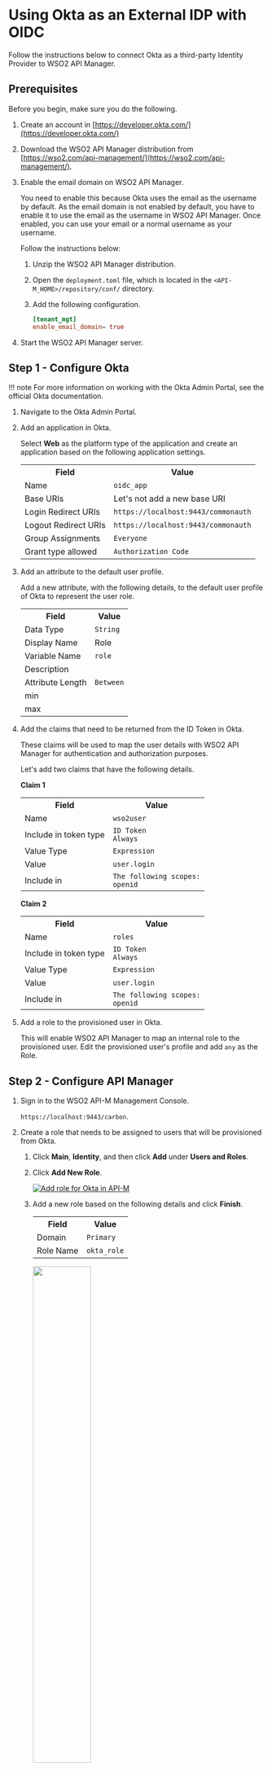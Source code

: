# Using Okta as an External IDP with OIDC

Follow the instructions below to connect Okta as a third-party Identity Provider to WSO2 API Manager.

## Prerequisites

Before you begin, make sure you do the following.

1. Create an account in [https://developer.okta.com/](https://developer.okta.com/)
2. Download the WSO2 API Manager distribution from [https://wso2.com/api-management/](https://wso2.com/api-management/).
3. Enable the email domain on WSO2 API Manager.

     You need to enable this because Okta uses the email as the username by default. As the email domain is not enabled by default, you have to enable it to  use the email as the username in WSO2 API Manager. Once enabled, you can use your email or a normal username as your username.

     Follow the instructions below:

     1. Unzip the WSO2 API Manager distribution.
     2. Open the `deployment.toml` file, which is located in the `<API-M_HOME>/repository/conf/` directory. 
     3. Add the following configuration.

        ```toml
        [tenant_mgt]
        enable_email_domain= true
        ```

4. Start the WSO2 API Manager server.

## Step 1 - Configure Okta

!!! note
    For more information on working with the Okta Admin Portal, see the official Okta documentation.

1. Navigate to the Okta Admin Portal.

2. Add an application in Okta.
   
     Select **Web** as the platform type of the application and create an application based on the following application settings.

    <table>
      <tr>
      <th><b>Field</b></th>
      <th><b>Value</b></th>
      </tr>
      <tr>
      <td>Name</td>
      <td><code>oidc_app</code></td>
      </tr>
      <tr>
      <td>Base URIs</td>
      <td>Let's not add a new base URI</td>
      </tr>
      <tr>
      <td>Login Redirect URIs</td>
      <td><code>https://localhost:9443/commonauth</code></td>
      </tr>
      <tr>
      <td>Logout Redirect URIs</td>
      <td><code>https://localhost:9443/commonauth</code></td>
      </tr>
      <tr>
      <td>Group Assignments</td>
      <td><code>Everyone</code></td>
      </tr>
      <tr>
      <td>Grant type allowed</td>
      <td><code>Authorization Code</code></td>
      </tr>
    </table>

3. Add an attribute to the default user profile.

     Add a new attribute, with the following details, to the default user profile of Okta to represent the user role.

    <table>
      <tr>
      <th><b>Field</b></th>
      <th><b>Value</b></th>
      </tr>
      <tr>
      <td>Data Type</td>
      <td><code>String</code></td>
      </tr>
      <tr>
      <td>Display Name</td>
      <td>Role</td>
      </tr>
      <tr>
      <td>Variable Name</td>
      <td><code>role</code></td>
      </tr>
      <tr>
      <td>Description</td>
      <td></td>
      </tr>
      <tr>
      <td>Attribute Length</td>
      <td><code>Between</code></td>
      </tr>
      <tr>
      <td>min</td>
      <td></td>
      </tr>
      <tr>
      <td>max</td>
      <td></td>
      </tr>
    </table>

4. Add the claims that need to be returned from the ID Token in Okta. 

     These claims will be used to map the user details with WSO2 API Manager for authentication and authorization purposes.

     Let's add two claims that have the following details.

     **Claim 1**

     <table>
      <tr>
      <th><b>Field</b></th>
      <th><b>Value</b></th>
      </tr>
      <tr>
      <td>Name</td>
      <td><code>wso2user</code></td>
      </tr>
      <tr>
      <td>Include in token type</td>
      <td>
      <code>ID Token</code></br>
      <code>Always</code>
      </td>
      </tr>
      <tr>
      <td>Value Type</td>
      <td><code>Expression</code></td>
      </tr>
      <tr>
      <td>Value</td>
      <td><code>user.login</code></td>
      </tr>
      <tr>
      <td>Include in</td>
      <td><code>The following scopes:</code></br><code>openid</code></td>
      </tr>
    </table>

    **Claim 2**

     <table>
      <tr>
      <th><b>Field</b></th>
      <th><b>Value</b></th>
      </tr>
      <tr>
      <td>Name</td>
      <td><code>roles</code></td>
      </tr>
      <tr>
      <td>Include in token type</td>
      <td>
      <code>ID Token</code></br>
      <code>Always</code>
      </td>
      </tr>
      <tr>
      <td>Value Type</td>
      <td><code>Expression</code></td>
      </tr>
      <tr>
      <td>Value</td>
      <td><code>user.login</code></td>
      </tr>
      <tr>
      <td>Include in</td>
      <td><code>The following scopes:</code></br><code>openid</code></td>
      </tr>
    </table>

5. Add a role to the provisioned user in Okta.

     This will enable WSO2 API Manager to map an internal role to the provisioned user. Edit the provisioned user's profile and add `any` as the Role.

## Step 2 - Configure API Manager

1. Sign in to the WSO2 API-M Management Console.

     `https://localhost:9443/carbon`.

2. Create a role that needs to be assigned to users that will be provisioned from Okta. 

    1. Click **Main**, **Identity**, and then click **Add** under **Users and Roles**.
    
    2. Click **Add New Role**.

         [![Add role for Okta in API-M]({{base_path}}/assets/img/learn/okta-apim-add-role.png)]({{base_path}}/assets/img/learn/okta-apim-add-role.png)
   
    3.  Add a new role based on the following details and click **Finish**.

         <table>
         <tr>
         <th><b>Field</b></th>
         <th><b>Value</b></th>
         </tr>
         <tr>
         <td>Domain</td>
         <td><code>Primary</code></td>
         </tr>
         <tr>
         <td>Role Name</td>
         <td><code>okta_role</code></td>
         </tr>
         </table>
         
         <a href="{{base_path}}/assets/img/learn/okta-apim-add-role-name.png"><img src="{{base_path}}/assets/img/learn/okta-apim-add-role-name.png" width="50%"/></a>

3. Add scope mapping via the WSO2 API Manager Admin Portal.

    1. Sign in to the WSO2 API Manager Admin Portal.
    
         `https://localhost:9443/admin`
         
    2. Click **Settings** and then click **Scope Assignments**.

         [![Scope Assignments menu]({{base_path}}/assets/img/learn/scope-assignment-menu.png){:style="width:28%"}]({{base_path}}/assets/img/learn/scope-assignment-menu.png) 

    3. Click **Add Scope Mappings**.
     
         [![Okta API-M role permission mapping]({{base_path}}/assets/img/learn/okta-apim-role-pemission-mapping-admin-ui.png)]({{base_path}}/assets/img/learn/okta-apim-role-pemission-mapping-admin-ui.png) 
    
    4. Enter `okta_role` as the role name and click **Next**.

         [![Edit Okta API-M role permission mapping]({{base_path}}/assets/img/learn/okta-apim-role-permission-mapping-admin-ui-edit1.png)]({{base_path}}/assets/img/learn/okta-apim-role-permission-mapping-admin-ui-edit1.png) 

    5. Go to **Select permissions**, click  **Custom permissions**, and start assigning the permissions as shown below. 
    
         These permissions will allow a user having the `okta_role` to log in to the Publisher and the Developer Portal.

         <table>
         <tr>
         <th><b>Hiererchy</b></th>
         <th><b>Permissions</b></th>
         </tr>
         <tr>
         <td><b>admin</b></td>
         <td>
         <ul>
         <li>
         Retrieve and publish Monetization related usage records</br>
         <code>apim:monetization_usage_publish</code>
         </li>
         </ul>
         </td>
         </tr>
         <tr>
         <td><b>publisher</b></td>
         <td>
         <ul>
         <li>
         Manage all API related operations</br>
         <code>apim:api_manage</code>
         </li>
         <li>
         View common operation policies</br>
         <code>apim:common_operation_policy_view</code>
         </li>
         <li>
         Manage all Subscription related operations</br>
         <code>apim:subscription_manage</code></code>
         </li>
         <li>
         View, Retrieve API list</br>
         <code>apim:api_list_view</code>
         </li>
         <li>
         Add, Update and Delete common operation policies</br>
         <code>apim:common_operation_policy_manage</code>
         </li>
         <li>
         Create threat protection policies</br>
         <code>apim:threat_protection_policy_create</code>
         </li>
         <li>
         Update and delete mediation policies</br>
         <code>apim:mediation_policy_manage</code>
         </li>
         <li>
         Update and delete backend endpoint certificates</br>
         <code>apim:ep_certificates_update</code>
         </li>
         <li>
         View backend endpoint certificates</br>
         <code>apim:ep_certificates_view</code>
         </li>
         <li>
         Publish API</br>
         <code>apim:api_publish</code>
         </li>
         <li>
         Update and delete client certificates</br>
         <code>apim:client_certificates_update</code>
         </li>
         <li>
         View, Retrieve API definition</br>
         <code>apim:api_definition_view</code>
         </li>
         <li>
         Generate Internal Key</br>
         <code>apim:api_generate_key</code>
         </li>
         <li>
         View API</br>
         <code>apim:api_view</code>
         </li>
         <li>
         Create mediation policies</br>
         <code>apim:mediation_policy_create</code>
         </li>
         <li>
         Get/ subscribe/ configure publisher alerts</br>
         <code>apim:pub_alert_manage</code>
         </li>
         <li>
         Create, update and delete API documents</br>
         <code>apim:document_manage</code>
         </li>
         <li>
         View, create, update and remove endpoint certificates</br>
         <code>apim:ep_certificates_manage</code>
         </li>
         <li>
         Read permission to comments</br>
         <code>apim:comment_view</code></code>
         </li>
         <li>
         Write permission to comments</br>
         <code>apim:comment_write</code>
         </li>
         <li>
         View, update and delete throttling policies</br>
         <code>apim:tier_manage</code>
         </li>
         <li>
         Read and Write comments</br>
         <code>apim:comment_manage</code>
         </li>
         <li>
         View throttling policies</br>
         <code>apim:tier_view</code>
         </li>
         <li>
         Create API documents</br>
         <code>apim:document_create</code>
         </li>
         <li>
         Update and delete threat protection policies</br>
         <code>apim:threat_protection_policy_manage</code>
         </li>
         <li>
         View Subscription</br>
         <code>apim:subscription_view</code>
         </li>
         <li>
         Create API</br>
         <code>apim:api_create</code>
         </li>
         <li>
         Add client certificates</br>
         <code>apim:client_certificates_add</code>
         </li>
         <li>
         Delete API</br>
         <code>apim:api_delete</code>
         </li>
         <li>
         View client certificates</br>
         <code>apim:client_certificates_view</code>
         </li>
         <li>
         Retrieve store settings</br>
         <code>apim:publisher_settings</code>
         </li>
         <li>
         Block Subscription</br>
         <code>apim:subscription_block</code>
         </li>
         <li>
         View mediation policies</br>
         <code>apim:mediation_policy_view</code>
         </li>
         <li>
         View, create, update and remove client certificates</br>
         <code>apim:client_certificates_manage</code>
         </li>
         <li>
         Add backend endpoint certificates</br>
         <code>apim:ep_certificates_add</code>
         </li>
         <li>
         View, create, update and remove API specific mediation policies</br>
         <code>apim:api_mediation_policy_manage</code>
         </li>
         </ul>
         </td>
         </tr>
         <tr>
         <td><b>devportal</b></td>
         <td>
         <ul>
         <li>
         Retrieve, Manage and Import, Export applications</br>
         <code>apim:app_manage</code>
         </li>
         <li>
         Retrieve Developer Portal settings</br>
         <code>apim:store_settings</code>
         </li>
         <li>
         Retrieve, subscribe and configure Developer Portal alert types</br>
         <code>apim:sub_alert_manage</code>
         </li>
         <li>
         Generate API Keys</br>
         <code>apim:api_key</code>
         </li>
         <li>
         Retrieve, Manage subscriptions</br>
         <code>apim:sub_manage</code>
         </li>
         <li>
         Subscribe API</br>
         <code>apim:subscribe</code>
         </li>
         </ul>
         </td>
         </tr>
         </table>

        [![Okta API-M role permission mapping]({{base_path}}/assets/img/learn/okta-apim-role-permission-mapping-admin-ui-edit2.png)]({{base_path}}/assets/img/learn/okta-apim-role-permission-mapping-admin-ui-edit2.png)

    6. Click **Save** to save your changes.

4. Add an Identity Provider.

     1. Sign in to the WSO2 API-M Management Console.
     
         `https://localhost:9443/carbon`. 
     
     2. Click **Main** and then click **Add** under  **Identity Providers**. 
     
     3. Enter the Identity Provider's Name.  

         [![Add an IDP for Okta SAML]({{base_path}}/assets/img/learn/okta-saml-add-idp.png)]({{base_path}}/assets/img/learn/okta-saml-add-idp.png) 

     4. Expand **Federated Authenticators** -> **OAuth2/OpenID Connect Configuration** and add the following details.
        
        [![API-M IDP OIDC details]({{base_path}}/assets/img/learn/okta-apim-idp-odic-details.png)]({{base_path}}/assets/img/learn/okta-apim-idp-odic-details.png)

        <table>
        <colgroup>
            <col />
            <col />
            <col />
        </colgroup>
        <tbody>
            <tr>
                <th colspan="2"><b>Field</b></th>
                <th><b>Sample value</b></th>
            </tr>
            <tr>
                <td colspan="2">Enable OAuth2/OpenIDConnect</td>
                <td>True</td>
            </tr>
            <tr>
                <td colspan="2">Client ID</td>
                <td>You can find this value from the Okta application that you created.</td>
            </tr>
            <tr>
                <td colspan="2">Client Secret</td>
                <td>You can find this value from the Okta application that you created.</td>
            </tr>
            <tr>
                <td colspan="2">Authorization Endpoint URL</td>
                <td><code>https://your_okta_url/oauth2/default/v1/authorize</code></td>
            </tr>
            <tr>
                <td colspan="2">Token Endpoint URL</td>
                <td colspan="1"><code>https://your_okta_url/oauth2/default/v1/token</code></td>
            </tr>
            <tr>
                <td colspan="2">Callback URL</td>
                <td>
                    <code>https://localhost:9443/commonauth</code>
                </td>
            </tr>
            <tr>
                <td colspan="2">Userinfo Endpoint URL</td>
                <td colspan="1">
                    <code>https://your_okta_url/oauth2/default/v1/userinfo</code>
                </td>
            </tr>
            <tr>
                <td colspan="2">Logout Endpoint URL</td>
                <td colspan="1">
                    <code>https://your_okta_url/oauth2/default/v1/logout</<code>code>
                </td>
            </tr>
            <tr>
                <td colspan="2">Additional Query Parameters</td>
                <td colspan="1">
                    <code>scope=openid profile</code>
                </td>
            </tr>
        </tbody>
        </table>

     5. Expand **Claim Configuration** -> **Basic Claim Configuration**. 
     
         Add the claim configurations as shown in the image below.
         
         [![Okta API-M IDP claims details]({{base_path}}/assets/img/learn/okta-apim-idp-claims-details.png)]({{base_path}}/assets/img/learn/okta-apim-idp-claims-details.png) 

     6. Expand **Role configuration** and add `okta_role` as shown below. 
     
         You can check if the user logged in has the role `any` and assign the local `okta_role`.

        <a href="{{base_path}}/assets/img/learn/okta-apim-role-oidc-role-mapping.png"><img src="{{base_path}}/assets/img/learn/okta-apim-role-oidc-role-mapping.png"/></a>

     7. Enable **Just-in-Time Provisioning** for the user to be saved in the API Manager user store.

         <a href="{{base_path}}/assets/img/learn/okta-apim-role-oidc-jit.png"><img src="{{base_path}}/assets/img/learn/okta-apim-role-oidc-jit.png" width="600"/></a>

    !!! info
        When Just-In-Time Provisioning is enabled, the user details will be saved in the API Manager user store. User profile details will be updated via the federation following each login event. To preserve the user profile details without any changes, you need to enable `SystemRolesRetainedProvisionHandler`.
        
        Add the following to the `<API-M_HOME>/repository/conf/deployment.toml` file and restart the server.

        ```toml
        [authentication.framework.extensions]
        provisioning_handler = "org.wso2.carbon.identity.application.authentication.framework.handler.provisioning.impl.SystemRolesRetainedProvisionHandler"
        ```

5. Update the Service Providers.

    1. Click **Service Providers** -> **List** in the WSO2 API-M Management Console.
        
        There are two service providers available by default; `apim_publisher` and `apim_devportal`. 
        
    2. Click **Edit** to edit `apim_publisher`.

        !!! warning
            You need to have signed in to the Developer Portal and Publisher at least once for the two service providers to appear, as it is created during the first sign in.

        [![Okta API-M role OIDC SP]({{base_path}}/assets/img/learn/okta-apim-role-oidc-sp.png)]({{base_path}}/assets/img/learn/okta-apim-role-oidc-sp.png)

    3. Expand **Local & Outbound Authentication Configuration** under **Federated Authentication** and select the identity provider you created.

         [![Okta API-M role OIDC SP outbound]({{base_path}}/assets/img/learn/okta-apim-role-oidc-sp-outbound.png)]({{base_path}}/assets/img/learn/okta-apim-role-oidc-sp-outbound.png)
    
    4. Repeat the latter mentioned two steps for `apim_devportal`.

         Now you will be able to Sign in to the Publisher and Developer Portal using Okta.

         [![Okta API-M login]({{base_path}}/assets/img/learn/okta-login.png){: style="width:30%"}]({{base_path}}/assets/img/learn/okta-login.png)

